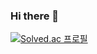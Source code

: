 ### Hi there 👋
[![Solved.ac
프로필](http://mazassumnida.wtf/api/v2/generate_badge?boj=wke1wke1)](https://solved.ac/poter0501)
<!--
**poter0501/poter0501** is a ✨ _special_ ✨ repository because its `README.md` (this file) appears on your GitHub profile.

Here are some ideas to get you started:

- 🔭 I’m currently working on ...
- 🌱 I’m currently learning ...
- 👯 I’m looking to collaborate on ...
- 🤔 I’m looking for help with ...
- 💬 Ask me about ...
- 📫 How to reach me: ...
- 😄 Pronouns: ...
- ⚡ Fun fact: ...
-->
